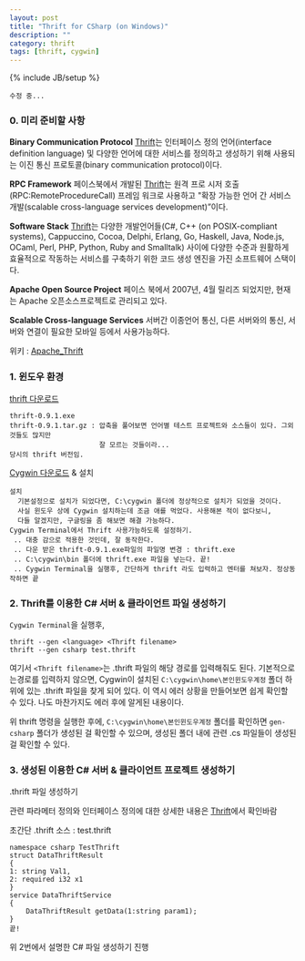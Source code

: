 ```yaml
---
layout: post
title: "Thrift for CSharp (on Windows)"
description: ""
category: thrift
tags: [thrift, cygwin]
---
```

{% include JB/setup %}

`수정 중...`

### 0. 미리 준비할 사항

**Binary Communication Protocol**
 [Thrift](http://thrift.apache.org/)는 인터페이스 정의 언어(interface definition language) 및 다양한 언어에 대한 서비스를 
정의하고 생성하기 위해 사용되는 이진 통신 프로토콜(binary communication protocol)이다. 

**RPC Framework**
 페이스북에서 개발된 [Thrift](http://thrift.apache.org/)는 원격 프로 시저 호출 (RPC:RemoteProcedureCall) 프레임 워크로 사용하고 
"확장 가능한 언어 간 서비스 개발(scalable cross-language services development)”이다.

**Software Stack**
 [Thrift](http://thrift.apache.org/)는 다양한 개발언어들(C#, C++ (on POSIX-compliant systems), Cappuccino, Cocoa, Delphi, 
Erlang, Go, Haskell, Java, Node.js, OCaml, Perl, PHP, Python, Ruby and Smalltalk) 사이에 
다양한 수준과 원활하게 효율적으로 작동하는 서비스를 구축하기 위한 코드 생성 엔진을 가진 
소프트웨어 스택이다.

**Apache Open Source Project**
 페이스 북에서 2007년, 4월 릴리즈 되었지만, 현재는 Apache 오픈소스프로젝트로 관리되고 있다.

**Scalable Cross-language Services**
 서버간 이종언어 통신, 다른 서버와의 통신, 서버와 연결이 필요한 모바일 등에서 사용가능하다.

위키 : [Apache_Thrift](http://en.wikipedia.org/wiki/Apache_Thrift)

### 1. 윈도우 환경

[thrift 다운로드](http://thrift.apache.org/download)

    thrift-0.9.1.exe
    thrift-0.9.1.tar.gz : 압축을 풀어보면 언어별 테스트 프로젝트와 소스들이 있다. 그외것들도 많지만 
                          잘 모르는 것들이라...
    당시의 thrift 버전임.

[Cygwin 다운로드](http://cygwin.com/install.html) & 설치

    설치
      기본설정으로 설치가 되었다면, C:\cygwin 폴더에 정상적으로 설치가 되었을 것이다.
      사실 윈도우 상에 Cygwin 설치하는데 조금 애를 먹었다. 사용해본 적이 없다보니, 
      다들 알겠지만, 구글링을 좀 해보면 해결 가능하다.
    Cygwin Terminal에서 Thrift 사용가능하도록 설정하기.
     .. 대충 감으로 적용한 것인데, 잘 동작한다.
     .. 다운 받은 thrift-0.9.1.exe파일의 파일명 변경 : thrift.exe
     .. C:\cygwin\bin 폴더에 thrift.exe 파일을 넣는다. 끝!
     .. Cygwin Terminal을 실행후, 간단하게 thrift 라도 입력하고 엔터를 쳐보자. 정상동작하면 끝


### 2. Thrift를 이용한 C# 서버 & 클라이언트 파일 생성하기

`Cygwin Terminal`을 실행후,

    thrift --gen <language> <Thrift filename>
    thrift --gen csharp test.thrift

여기서 `<Thrift filename>`는 .thrift 파일의 해당 경로를 입력해줘도 된다. 기본적으로는경로를 
입력하지 않으면, Cygwin이 설치된 `C:\cygwin\home\본인윈도우계정` 폴더 하위에 있는 .thrift 
파일을 찾게 되어 있다. 이 역시 에러 상황을 만들어보면 쉽게 확인할 수 있다. 나도 마찬가지도 
에러 후에 알게된 내용이다. 

위 thrift 명령을 실행한 후에,  `C:\cygwin\home\본인윈도우계정` 폴더를 확인하면 `gen-csharp` 
폴더가 생성된 걸 확인할 수 있으며, 생성된 폴더 내에 관련 .cs 파일들이 생성된 걸 확인할 수 
있다.


### 3. 생성된 이용한 C# 서버 & 클라이언트 프로젝트 생성하기

.thrift 파일 생성하기

관련 파라메터 정의와 인터페이스 정의에 대한 상세한 내용은 [Thrift](http://thrift.apache.org/)에서 확인바람

초간단 .thrift 소스 : test.thrift

    namespace csharp TestThrift
    struct DataThriftResult
    {
    1: string Val1,
    2: required i32 x1
    }
    service DataThriftService
    {
        DataThriftResult getData(1:string param1);
    }
    끝!


위 2번에서 설명한 C# 파일 생성하기 진행



